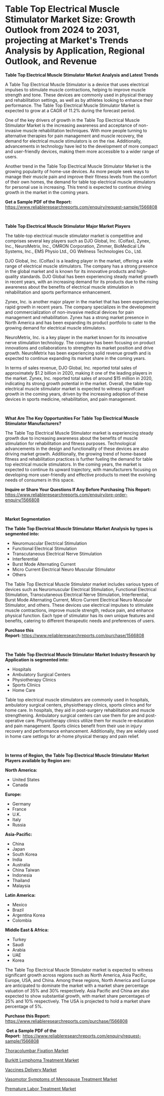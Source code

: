 <p><h1>Table Top Electrical Muscle Stimulator Market Size: Growth Outlook from 2024 to 2031, projecting at Market's Trends Analysis by Application, Regional Outlook, and Revenue</h1></p><p><strong>Table Top Electrical Muscle Stimulator Market Analysis and Latest Trends</strong></p>
<p><p>A Table Top Electrical Muscle Stimulator is a device that uses electrical impulses to stimulate muscle contractions, helping to improve muscle strength and tone. These devices are commonly used in physical therapy and rehabilitation settings, as well as by athletes looking to enhance their performance. The Table Top Electrical Muscle Stimulator Market is expected to grow at a CAGR of 11.2% during the forecast period.</p><p>One of the key drivers of growth in the Table Top Electrical Muscle Stimulator Market is the increasing awareness and acceptance of non-invasive muscle rehabilitation techniques. With more people turning to alternative therapies for pain management and muscle recovery, the demand for electrical muscle stimulators is on the rise. Additionally, advancements in technology have led to the development of more compact and user-friendly devices, making them more accessible to a wider range of users.</p><p>Another trend in the Table Top Electrical Muscle Stimulator Market is the growing popularity of home-use devices. As more people seek ways to manage their muscle pain and improve their fitness levels from the comfort of their own homes, the demand for table top electrical muscle stimulators for personal use is increasing. This trend is expected to continue driving growth in the market in the coming years.</p></p>
<p><strong>Get a Sample PDF of the Report:&nbsp;</strong> <a href="https://www.reliableresearchreports.com/enquiry/request-sample/1566808">https://www.reliableresearchreports.com/enquiry/request-sample/1566808</a></p>
<p>&nbsp;</p>
<p><strong>Table Top Electrical Muscle Stimulator Major Market Players</strong></p>
<p><p>The table-top electrical muscle stimulator market is competitive and comprises several key players such as DJO Global, Inc. (Colfax), Zynex, Inc., NeuroMetrix, Inc., OMRON Corporation, Zimmer, BioMedical Life Systems, Inc., EMS Physio Ltd., OG Wellness Technologies Co., Ltd. </p><p>DJO Global, Inc. (Colfax) is a leading player in the market, offering a wide range of electrical muscle stimulators. The company has a strong presence in the global market and is known for its innovative products and high-quality standards. DJO Global has been experiencing steady market growth in recent years, with an increasing demand for its products due to the rising awareness about the benefits of electrical muscle stimulation in rehabilitation and sports performance enhancement.</p><p>Zynex, Inc. is another major player in the market that has been experiencing rapid growth in recent years. The company specializes in the development and commercialization of non-invasive medical devices for pain management and rehabilitation. Zynex has a strong market presence in North America and has been expanding its product portfolio to cater to the growing demand for electrical muscle stimulators.</p><p>NeuroMetrix, Inc. is a key player in the market known for its innovative nerve stimulation technology. The company has been focusing on product innovations and collaborations to strengthen its market position and drive growth. NeuroMetrix has been experiencing solid revenue growth and is expected to continue expanding its market share in the coming years.</p><p>In terms of sales revenue, DJO Global, Inc. reported total sales of approximately $1.2 billion in 2020, making it one of the leading players in the market. Zynex, Inc. reported total sales of around $15 million in 2020, indicating its strong growth potential in the market. Overall, the table-top electrical muscle stimulator market is expected to witness significant growth in the coming years, driven by the increasing adoption of these devices in sports medicine, rehabilitation, and pain management.</p></p>
<p>&nbsp;</p>
<p><strong>What Are The Key Opportunities For Table Top Electrical Muscle Stimulator Manufacturers?</strong></p>
<p><p>The Table Top Electrical Muscle Stimulator market is experiencing steady growth due to increasing awareness about the benefits of muscle stimulation for rehabilitation and fitness purposes. Technological advancements in the design and functionality of these devices are also driving market growth. Additionally, the growing trend of home-based fitness and rehabilitation practices is further fueling the demand for table top electrical muscle stimulators. In the coming years, the market is expected to continue its upward trajectory, with manufacturers focusing on developing more user-friendly and effective products to meet the evolving needs of consumers in this space.</p></p>
<p><strong>Inquire or Share Your Questions If Any Before Purchasing This Report:</strong> <a href="https://www.reliableresearchreports.com/enquiry/pre-order-enquiry/1566808">https://www.reliableresearchreports.com/enquiry/pre-order-enquiry/1566808</a></p>
<p>&nbsp;</p>
<p><strong>Market Segmentation</strong></p>
<p><strong>The Table Top Electrical Muscle Stimulator Market Analysis by types is segmented into:</strong></p>
<p><ul><li>Neuromuscular Electrical Stimulation</li><li>Functional Electrical Stimulation</li><li>Transcutaneous Electrical Nerve Stimulation</li><li>Interferential</li><li>Burst Mode Alternating Current</li><li>Micro Current Electrical Neuro Muscular Stimulator</li><li>Others</li></ul></p>
<p><p>The Table Top Electrical Muscle Stimulator market includes various types of devices such as Neuromuscular Electrical Stimulation, Functional Electrical Stimulation, Transcutaneous Electrical Nerve Stimulation, Interferential, Burst Mode Alternating Current, Micro Current Electrical Neuro Muscular Stimulator, and others. These devices use electrical impulses to stimulate muscle contractions, improve muscle strength, reduce pain, and enhance physical function. Each type of stimulator has its own unique features and benefits, catering to different therapeutic needs and preferences of users.</p></p>
<p><strong>Purchase this Report:&nbsp;</strong><a href="https://www.reliableresearchreports.com/purchase/1566808">https://www.reliableresearchreports.com/purchase/1566808</a></p>
<p>&nbsp;</p>
<p><strong>The Table Top Electrical Muscle Stimulator Market Industry Research by Application is segmented into:</strong></p>
<p><ul><li>Hospitals</li><li>Ambulatory Surgical Centers</li><li>Physiotherapy Clinics</li><li>Sports Clinics</li><li>Home Care</li></ul></p>
<p><p>Table top electrical muscle stimulators are commonly used in hospitals, ambulatory surgical centers, physiotherapy clinics, sports clinics and for home care. In hospitals, they aid in post-surgery rehabilitation and muscle strengthening. Ambulatory surgical centers can use them for pre and post-operative care. Physiotherapy clinics utilize them for muscle re-education and pain management. Sports clinics benefit from their use in injury recovery and performance enhancement. Additionally, they are widely used in home care settings for at-home physical therapy and pain relief.</p></p>
<p>&nbsp;</p>
<p><strong>In terms of Region, the Table Top Electrical Muscle Stimulator Market Players available by Region are:</strong></p>
<p>
    <p> <strong> North America: </strong>
        <ul>
            <li>United States</li>
            <li>Canada</li>
        </ul>
        </p> 
    <p> <strong> Europe: </strong>
        <ul>
            <li>Germany</li>
            <li>France</li>
            <li>U.K.</li>
            <li>Italy</li>
            <li>Russia</li>
        </ul>
        </p> 
    <p> <strong> Asia-Pacific: </strong>
        <ul>
            <li>China</li>
            <li>Japan</li>
            <li>South Korea</li>
            <li>India</li>
            <li>Australia</li>
            <li>China Taiwan</li>
            <li>Indonesia</li>
            <li>Thailand</li>
            <li>Malaysia</li>
        </ul>
        </p> 
    <p> <strong> Latin America: </strong>
        <ul>
            <li>Mexico</li>
            <li>Brazil</li>
            <li>Argentina Korea</li>
            <li>Colombia</li>
        </ul>
        </p> 
    <p> <strong> Middle East & Africa: </strong>
        <ul>
            <li>Turkey</li>
            <li>Saudi</li>
            <li>Arabia</li>
            <li>UAE</li>
            <li>Korea</li>
        </ul>
    </p>
    </p>
<p><p>The Table Top Electrical Muscle Stimulator market is expected to witness significant growth across regions such as North America, Asia Pacific, Europe, USA, and China. Among these regions, North America and Europe are anticipated to dominate the market with a market share percentage valuation of 35% and 30% respectively. Asia Pacific and China are also expected to show substantial growth, with market share percentages of 25% and 10% respectively. The USA is projected to hold a market share percentage of 5%.</p></p>
<p><strong>Purchase this Report: </strong><a href="https://www.reliableresearchreports.com/purchase/1566808">https://www.reliableresearchreports.com/purchase/1566808</a></p>
<p>&nbsp;<strong>Get a Sample PDF of the Report:&nbsp;&nbsp;</strong><a href="https://www.reliableresearchreports.com/enquiry/request-sample/1566808">https://www.reliableresearchreports.com/enquiry/request-sample/1566808</a></p>
<p><strong></strong></p>
<p><p><a href="https://medium.com/@andrewgarza766/thoracolumbar-fixation-market-insight-market-trends-growth-forecasted-from-2024-to-2031-1b593e6dd029">Thoracolumbar Fixation Market</a></p><p><a href="https://medium.com/@andrewgarza766/burkitt-lymphoma-treatment-market-research-report-its-history-and-forecast-2024-to-2031-e8805ac5969a">Burkitt Lymphoma Treatment Market</a></p><p><a href="https://medium.com/@andrewgarza766/vaccines-delivery-market-research-report-its-history-and-forecast-2024-to-2031-de3c7dc6de2d">Vaccines Delivery Market</a></p><p><a href="https://medium.com/@andrewgarza766/vasomotor-symptoms-of-menopause-treatment-nbsp-market-focuses-on-market-share-size-and-projected-8c7cf446f964">Vasomotor Symptoms of Menopause Treatment Market</a></p><p><a href="https://medium.com/@andrewgarza766/premature-labor-treatment-market-the-key-to-successful-business-strategy-forecast-till-2031-dc6b15b734d3">Premature Labor Treatment Market</a></p></p>